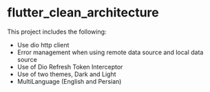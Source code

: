 # flutter_clean_architecture

This project includes the following:
- Use dio http client
- Error management when using remote data source and local data source
- Use of Dio Refresh Token Interceptor
- Use of two themes, Dark and Light
- MultiLanguage (English and Persian)
